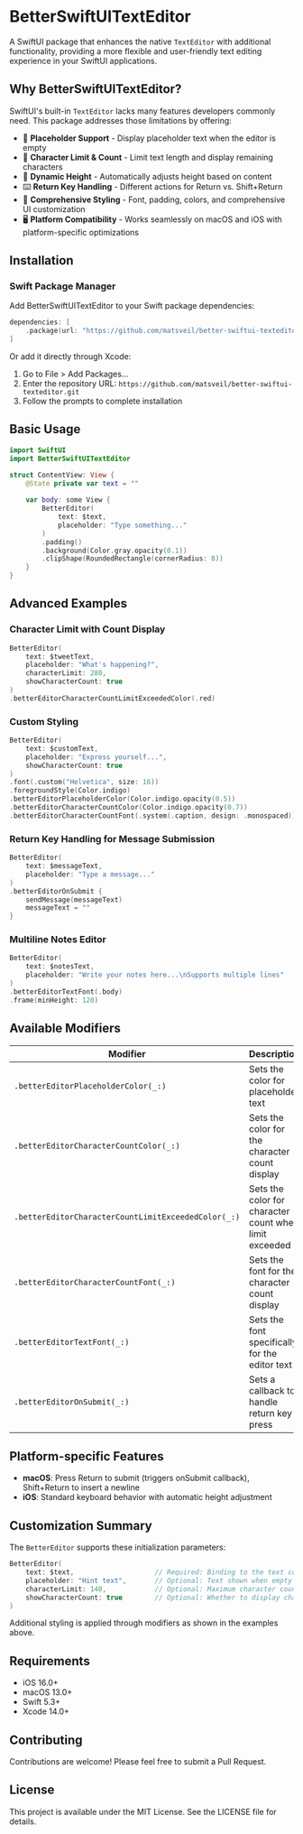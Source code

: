# BetterSwiftUITextEditor

A SwiftUI package that enhances the native `TextEditor` with additional functionality, providing a more flexible and user-friendly text editing experience in your SwiftUI applications.

## Why BetterSwiftUITextEditor?

SwiftUI's built-in `TextEditor` lacks many features developers commonly need. This package addresses those limitations by offering:

- 📝 **Placeholder Support** - Display placeholder text when the editor is empty
- 🔢 **Character Limit & Count** - Limit text length and display remaining characters
- 📏 **Dynamic Height** - Automatically adjusts height based on content
- ⌨️ **Return Key Handling** - Different actions for Return vs. Shift+Return
- 🎨 **Comprehensive Styling** - Font, padding, colors, and comprehensive UI customization
- 🖥️ **Platform Compatibility** - Works seamlessly on macOS and iOS with platform-specific optimizations

## Installation

### Swift Package Manager

Add BetterSwiftUITextEditor to your Swift package dependencies:

```swift
dependencies: [
    .package(url: "https://github.com/matsveil/better-swiftui-texteditor.git", from: "1.0.3")
]
```

Or add it directly through Xcode:
1. Go to File > Add Packages...
2. Enter the repository URL: `https://github.com/matsveil/better-swiftui-texteditor.git`
3. Follow the prompts to complete installation

## Basic Usage

```swift
import SwiftUI
import BetterSwiftUITextEditor

struct ContentView: View {
    @State private var text = ""
    
    var body: some View {
        BetterEditor(
            text: $text,
            placeholder: "Type something..."
        )
        .padding()
        .background(Color.gray.opacity(0.1))
        .clipShape(RoundedRectangle(cornerRadius: 8))
    }
}
```

## Advanced Examples

### Character Limit with Count Display

```swift
BetterEditor(
    text: $tweetText,
    placeholder: "What's happening?",
    characterLimit: 280,
    showCharacterCount: true
)
.betterEditorCharacterCountLimitExceededColor(.red)
```

### Custom Styling

```swift
BetterEditor(
    text: $customText,
    placeholder: "Express yourself...",
    showCharacterCount: true
)
.font(.custom("Helvetica", size: 16))
.foregroundStyle(Color.indigo)
.betterEditorPlaceholderColor(Color.indigo.opacity(0.5))
.betterEditorCharacterCountColor(Color.indigo.opacity(0.7))
.betterEditorCharacterCountFont(.system(.caption, design: .monospaced))
```

### Return Key Handling for Message Submission

```swift
BetterEditor(
    text: $messageText,
    placeholder: "Type a message..."
)
.betterEditorOnSubmit {
    sendMessage(messageText)
    messageText = ""
}
```

### Multiline Notes Editor

```swift
BetterEditor(
    text: $notesText,
    placeholder: "Write your notes here...\nSupports multiple lines"
)
.betterEditorTextFont(.body)
.frame(minHeight: 120)
```

## Available Modifiers

| Modifier | Description |
|----------|-------------|
| `.betterEditorPlaceholderColor(_:)` | Sets the color for placeholder text |
| `.betterEditorCharacterCountColor(_:)` | Sets the color for the character count display |
| `.betterEditorCharacterCountLimitExceededColor(_:)` | Sets the color for character count when limit exceeded |
| `.betterEditorCharacterCountFont(_:)` | Sets the font for the character count display |
| `.betterEditorTextFont(_:)` | Sets the font specifically for the editor text |
| `.betterEditorOnSubmit(_:)` | Sets a callback to handle return key press |

## Platform-specific Features

- **macOS**: Press Return to submit (triggers onSubmit callback), Shift+Return to insert a newline
- **iOS**: Standard keyboard behavior with automatic height adjustment

## Customization Summary

The `BetterEditor` supports these initialization parameters:

```swift
BetterEditor(
    text: $text,                    // Required: Binding to the text content
    placeholder: "Hint text",       // Optional: Text shown when empty
    characterLimit: 140,            // Optional: Maximum character count
    showCharacterCount: true        // Optional: Whether to display character count
)
```

Additional styling is applied through modifiers as shown in the examples above.

## Requirements

- iOS 16.0+
- macOS 13.0+
- Swift 5.3+
- Xcode 14.0+

## Contributing

Contributions are welcome! Please feel free to submit a Pull Request.

## License

This project is available under the MIT License. See the LICENSE file for details.
